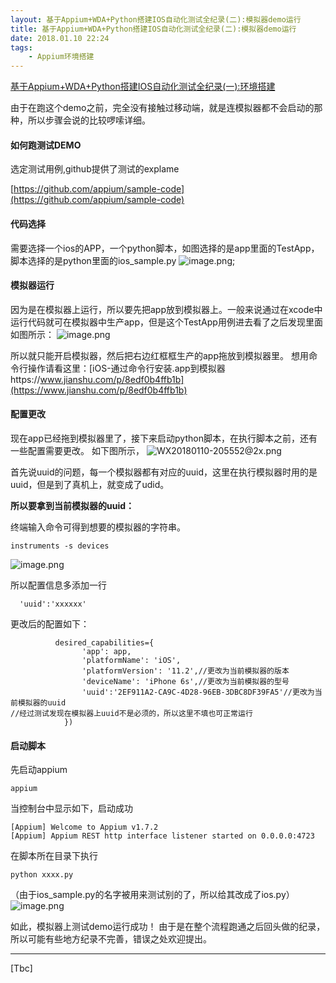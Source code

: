```yaml
---
layout: 基于Appium+WDA+Python搭建IOS自动化测试全纪录(二):模拟器demo运行
title: 基于Appium+WDA+Python搭建IOS自动化测试全纪录(二):模拟器demo运行
date: 2018.01.10 22:24
tags:
	- Appium环境搭建
---
```


[基于Appium+WDA+Python搭建IOS自动化测试全纪录(一):环境搭建
](2018/01/10/基于Appium+WDA+Python搭建IOS自动化测试全纪录(一):环境搭建/)

由于在跑这个demo之前，完全没有接触过移动端，就是连模拟器都不会启动的那种，所以步骤会说的比较啰嗦详细。

#### 如何跑测试DEMO

选定测试用例,github提供了测试的explame

[https://github.com/appium/sample-code](https://github.com/appium/sample-code)

#### 代码选择

需要选择一个ios的APP，一个python脚本，如图选择的是app里面的TestApp，脚本选择的是python里面的ios_sample.py
![image.png](http://upload-images.jianshu.io/upload_images/1094385-72611e445351abec.png?imageMogr2/auto-orient/strip%7CimageView2/2/w/1240);

#### 模拟器运行

因为是在模拟器上运行，所以要先把app放到模拟器上。一般来说通过在xcode中运行代码就可在模拟器中生产app，但是这个TestApp用例进去看了之后发现里面如图所示：
![image.png](http://upload-images.jianshu.io/upload_images/1094385-9a55f95dc9c13a23.png?imageMogr2/auto-orient/strip%7CimageView2/2/w/1240)

所以就只能开启模拟器，然后把右边红框框生产的app拖放到模拟器里。
想用命令行操作请看这里：[iOS-通过命令行安装.app到模拟器https://www.jianshu.com/p/8edf0b4ffb1b](https://www.jianshu.com/p/8edf0b4ffb1b)

#### 配置更改

现在app已经拖到模拟器里了，接下来启动python脚本，在执行脚本之前，还有一些配置需要更改。
如下图所示，
![WX20180110-205552@2x.png](http://upload-images.jianshu.io/upload_images/1094385-09190b669d9db567.png?imageMogr2/auto-orient/strip%7CimageView2/2/w/1240)

首先说uuid的问题，每一个模拟器都有对应的uuid，这里在执行模拟器时用的是uuid，但是到了真机上，就变成了udid。

**所以要拿到当前模拟器的uuid：**

终端输入命令可得到想要的模拟器的字符串。
```
instruments -s devices
```
![image.png](http://upload-images.jianshu.io/upload_images/1094385-b0756ac60e6e89f7.png?imageMogr2/auto-orient/strip%7CimageView2/2/w/1240)

所以配置信息多添加一行
```
  'uuid':'xxxxxx'
```

更改后的配置如下：
```
          desired_capabilities={
                'app': app,
                'platformName': 'iOS',
                'platformVersion': '11.2',//更改为当前模拟器的版本
                'deviceName': 'iPhone 6s',//更改为当前模拟器的型号 
                'uuid':'2EF911A2-CA9C-4D28-96EB-3DBC8DF39FA5'//更改为当前模拟器的uuid
//经过测试发现在模拟器上uuid不是必须的，所以这里不填也可正常运行
            })

```
#### 启动脚本
先启动appium
```
appium
```
当控制台中显示如下，启动成功
```
[Appium] Welcome to Appium v1.7.2
[Appium] Appium REST http interface listener started on 0.0.0.0:4723
```



在脚本所在目录下执行
```
python xxxx.py
```
（由于ios_sample.py的名字被用来测试别的了，所以给其改成了ios.py）
![image.png](http://upload-images.jianshu.io/upload_images/1094385-9cbb164e39d74e91.png?imageMogr2/auto-orient/strip%7CimageView2/2/w/1240)

如此，模拟器上测试demo运行成功！
由于是在整个流程跑通之后回头做的纪录，所以可能有些地方纪录不完善，错误之处欢迎提出。

------
[Tbc]







